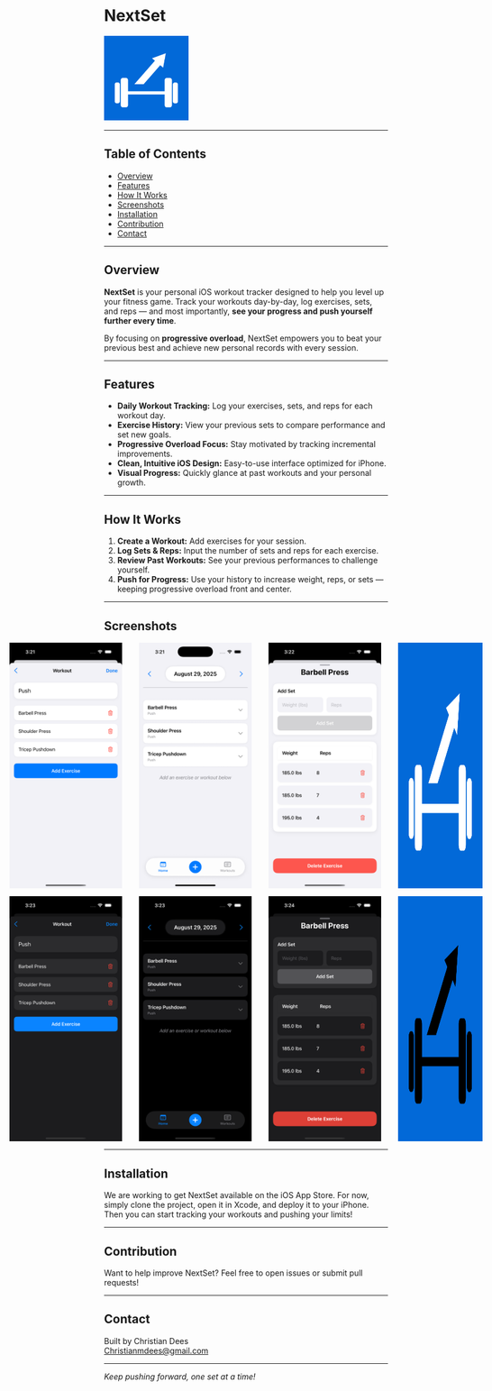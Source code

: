 # NextSet

<img src="./NextSet/Assets.xcassets/AppIcon.appiconset/NextSetIconLight.png" alt="NextSet App Icon" width="150" />

---

## Table of Contents

- [Overview](#overview)
- [Features](#features)
- [How It Works](#how-it-works)
- [Screenshots](#screenshots)
- [Installation](#installation)
- [Contribution](#contribution)
- [Contact](#contact)

---

## Overview

**NextSet** is your personal iOS workout tracker designed to help you level up your fitness game. Track your workouts day-by-day, log exercises, sets, and reps — and most importantly, **see your progress and push yourself further every time**. 

By focusing on **progressive overload**, NextSet empowers you to beat your previous best and achieve new personal records with every session.

---

## Features

- **Daily Workout Tracking:** Log your exercises, sets, and reps for each workout day.
- **Exercise History:** View your previous sets to compare performance and set new goals.
- **Progressive Overload Focus:** Stay motivated by tracking incremental improvements.
- **Clean, Intuitive iOS Design:** Easy-to-use interface optimized for iPhone.
- **Visual Progress:** Quickly glance at past workouts and your personal growth.

---

## How It Works

1. **Create a Workout:** Add exercises for your session.
2. **Log Sets & Reps:** Input the number of sets and reps for each exercise.
3. **Review Past Workouts:** See your previous performances to challenge yourself.
4. **Push for Progress:** Use your history to increase weight, reps, or sets — keeping progressive overload front and center.

---

## Screenshots
<p style="display: flex; justify-content: center; gap: 30px;">
  <img src="./SSExamples/CreateWorkoutExampleLight.png" alt="Create Workout Light" width="200" />
  <img src="./SSExamples/HomePageExampleLight.png" alt="Home Page Light" width="200" />
  <img src="./SSExamples/ExerciseDetailsExampleLight.png" alt="Exercise Details Light" width="200" />
  <img src="./NextSet/Assets.xcassets/AppIcon.appiconset/NextSetIconLight.png" alt="NextSet App Icon" width="150" />

</p>
<p style="display: flex; justify-content: center; gap: 30px;">
  <img src="./SSExamples/CreateWorkoutExampleDark.png" alt="Create Workout Dark" width="200" />
  <img src="./SSExamples/HomePageExampleDark.png" alt="Home Page Dark" width="200" />
  <img src="./SSExamples/ExerciseDetailsExampleDark.png" alt="Exercise Details Dark" width="200" />
  <img src="./NextSet/Assets.xcassets/AppIcon.appiconset/NextSetIconDark.png" alt="NextSet App Icon" width="150" />

</p>

---

## Installation

We are working to get NextSet available on the iOS App Store. 
For now, simply clone the project, open it in Xcode, and deploy it to your iPhone.
Then you can start tracking your workouts and pushing your limits!

---

## Contribution

Want to help improve NextSet? Feel free to open issues or submit pull requests!

---

## Contact

Built by Christian Dees  
[Christianmdees@gmail.com](mailto:Christianmdees@gmail.com)

---

*Keep pushing forward, one set at a time!*
